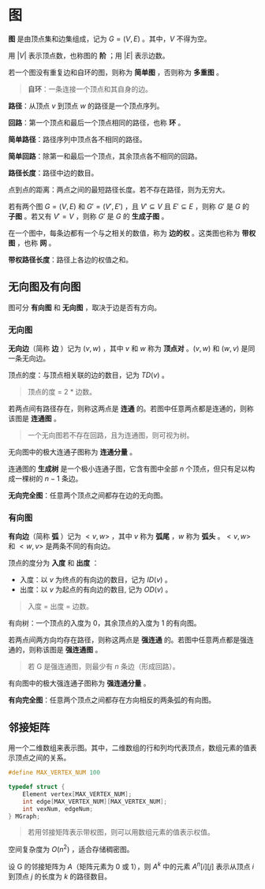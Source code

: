 # 图

**图** 是由顶点集和边集组成，记为 $G = (V, E)$ 。其中，$V$ 不得为空。

用 $|V|$ 表示顶点数，也称图的 **阶** ；用 $|E|$ 表示边数。

若一个图没有重复边和自环的图，则称为 **简单图** ，否则称为 **多重图** 。

> **自环**：一条连接一个顶点和其自身的边。

**路径**：从顶点 $v$ 到顶点 $w$ 的路径是一个顶点序列。

**回路**：第一个顶点和最后一个顶点相同的路径，也称 **环** 。

**简单路径**：路径序列中顶点各不相同的路径。

**简单回路**：除第一和最后一个顶点，其余顶点各不相同的回路。

**路径长度**：路径中边的数目。

点到点的距离：两点之间的最短路径长度。若不存在路径，则为无穷大。

若有两个图 $G = (V, E)$ 和 $G' = (V', E')$ ，且 $V' \subseteq V$ 且 $E' \subseteq E$ ，则称 $G'$ 是 $G$ 的 **子图** 。若又有 $V' = V$ ，则称 $G'$ 是 $G$ 的 **生成子图** 。

在一个图中，每条边都有一个与之相关的数值，称为 **边的权** 。这类图也称为 **带权图** ，也称 **网** 。

**带权路径长度**：路径上各边的权值之和。

## 无向图及有向图

图可分 **有向图** 和 **无向图** ，取决于边是否有方向。

### 无向图

**无向边**（简称 **边** ）记为 $(v, w)$ ，其中 $v$ 和 $w$ 称为 **顶点对** 。$(v, w)$ 和 $(w, v)$ 是同一条无向边。

顶点的度：与顶点相关联的边的数目，记为 $TD(v)$ 。

> 顶点的度 = 2 \* 边数。

若两点间有路径存在，则称这两点是 **连通** 的。若图中任意两点都是连通的，则称该图是 **连通图** 。

> 一个无向图若不存在回路，且为连通图，则可视为树。

无向图中的极大连通子图称为 **连通分量** 。

连通图的 **生成树** 是一个极小连通子图，它含有图中全部 $n$ 个顶点，但只有足以构成一棵树的 $n - 1$ 条边。

**无向完全图**：任意两个顶点之间都存在边的无向图。

### 有向图

**有向边**（简称 **弧** ）记为 $<v, w>$ ，其中 $v$ 称为 **弧尾** ，$w$ 称为 **弧头** 。$<v, w>$ 和 $<w, v>$ 是两条不同的有向边。

顶点的度分为 **入度** 和 **出度** ：

-   入度：以 $v$ 为终点的有向边的数目，记为 $ID(v)$ 。
-   出度：以 $v$ 为起点的有向边的数目, 记为 $OD(v)$ 。

> 入度 = 出度 = 边数。

有向树：一个顶点的入度为 0，其余顶点的入度为 1 的有向图。

若两点间两方向均存在路径，则称这两点是 **强连通** 的。若图中任意两点都是强连通的，则称该图是 **强连通图** 。

> 若 G 是强连通图，则最少有 $n$ 条边（形成回路）。

有向图中的极大强连通子图称为 **强连通分量** 。

**有向完全图**：任意两个顶点之间都存在方向相反的两条弧的有向图。

## 邻接矩阵

用一个二维数组来表示图。其中，二维数组的行和列均代表顶点，数组元素的值表示顶点之间的关系。

```cpp
#define MAX_VERTEX_NUM 100

typedef struct {
    Element vertex[MAX_VERTEX_NUM];
    int edge[MAX_VERTEX_NUM][MAX_VERTEX_NUM];
    int vexNum, edgeNum;
} MGraph;
```

> 若用邻接矩阵表示带权图，则可以用数组元素的值表示权值。

空间复杂度为 $O(n^2)$ ，适合存储稠密图。

设 G 的邻接矩阵为 $A$（矩阵元素为 0 或 1），则 $A^k$ 中的元素 $A^n[i][j]$ 表示从顶点 $i$ 到顶点 $j$ 的长度为 $k$ 的路径数目。
